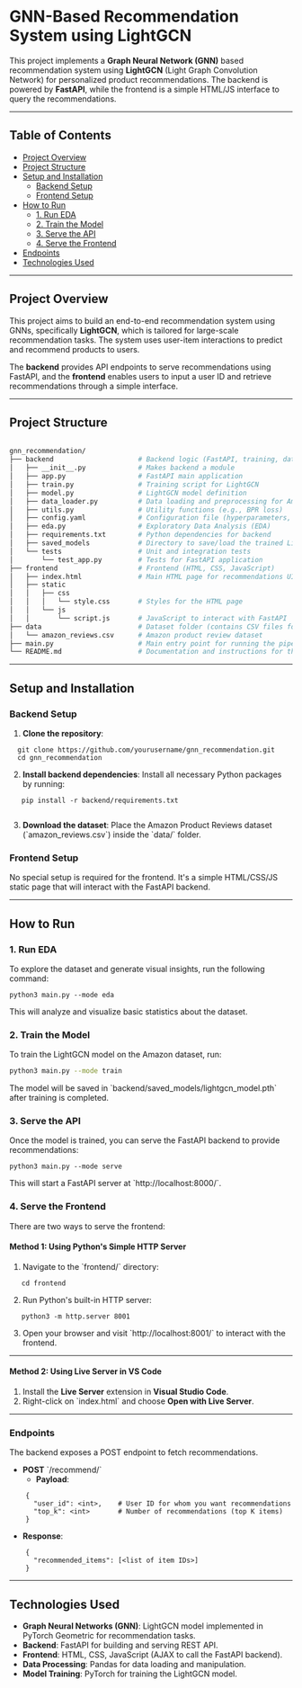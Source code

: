 
# GNN-Based Recommendation System using LightGCN

This project implements a **Graph Neural Network (GNN)** based recommendation system using **LightGCN** (Light Graph Convolution Network) for personalized product recommendations. The backend is powered by **FastAPI**, while the frontend is a simple HTML/JS interface to query the recommendations.

---

## Table of Contents
- [Project Overview](#project-overview)
- [Project Structure](#project-structure)
- [Setup and Installation](#setup-and-installation)
  - [Backend Setup](#backend-setup)
  - [Frontend Setup](#frontend-setup)
- [How to Run](#how-to-run)
  - [1. Run EDA](#1-run-eda)
  - [2. Train the Model](#2-train-the-model)
  - [3. Serve the API](#3-serve-the-api)
  - [4. Serve the Frontend](#4-serve-the-frontend)
- [Endpoints](#endpoints)
- [Technologies Used](#technologies-used)


---

## Project Overview

This project aims to build an end-to-end recommendation system using GNNs, specifically **LightGCN**, which is tailored for large-scale recommendation tasks. The system uses user-item interactions to predict and recommend products to users.

The **backend** provides API endpoints to serve recommendations using FastAPI, and the **frontend** enables users to input a user ID and retrieve recommendations through a simple interface.

---
## Project Structure

``` bash

gnn_recommendation/
├── backend                     # Backend logic (FastAPI, training, data processing)
│   ├── __init__.py             # Makes backend a module
│   ├── app.py                  # FastAPI main application
│   ├── train.py                # Training script for LightGCN
│   ├── model.py                # LightGCN model definition
│   ├── data_loader.py          # Data loading and preprocessing for Amazon Reviews
│   ├── utils.py                # Utility functions (e.g., BPR loss)
│   ├── config.yaml             # Configuration file (hyperparameters, paths)
│   ├── eda.py                  # Exploratory Data Analysis (EDA)
│   ├── requirements.txt        # Python dependencies for backend
│   ├── saved_models            # Directory to save/load the trained LightGCN models
│   └── tests                   # Unit and integration tests
│       └── test_app.py         # Tests for FastAPI application
├── frontend                    # Frontend (HTML, CSS, JavaScript)
│   ├── index.html              # Main HTML page for recommendations UI
│   ├── static
│   │   ├── css
│   │   │   └── style.css       # Styles for the HTML page
│   │   └── js
│   │       └── script.js       # JavaScript to interact with FastAPI
├── data                        # Dataset folder (contains CSV files for interactions)
│   └── amazon_reviews.csv      # Amazon product review dataset
├── main.py                     # Main entry point for running the pipeline
└── README.md                   # Documentation and instructions for the project
```

---

## Setup and Installation

### Backend Setup

1. **Clone the repository**:
 ```
   git clone https://github.com/yourusername/gnn_recommendation.git
   cd gnn_recommendation

```

2. **Install backend dependencies**:
   Install all necessary Python packages by running:
   
```
   pip install -r backend/requirements.txt
  
```

3. **Download the dataset**:
   Place the Amazon Product Reviews dataset (\`amazon_reviews.csv\`) inside the \`data/\` folder.

### Frontend Setup

No special setup is required for the frontend. It's a simple HTML/CSS/JS static page that will interact with the FastAPI backend.

---
## How to Run

### 1. Run EDA
To explore the dataset and generate visual insights, run the following command:

```
python3 main.py --mode eda

```

This will analyze and visualize basic statistics about the dataset.

### 2. Train the Model
To train the LightGCN model on the Amazon dataset, run:

``` bash
python3 main.py --mode train

```

The model will be saved in \`backend/saved_models/lightgcn_model.pth\` after training is completed.

### 3. Serve the API
Once the model is trained, you can serve the FastAPI backend to provide recommendations:

```
python3 main.py --mode serve

```

This will start a FastAPI server at \`http://localhost:8000/\`.

### 4. Serve the Frontend
There are two ways to serve the frontend:

#### Method 1: Using Python's Simple HTTP Server
1. Navigate to the \`frontend/\` directory:
   
```
   cd frontend

```

2. Run Python's built-in HTTP server:

```
   python3 -m http.server 8001

```

3. Open your browser and visit \`http://localhost:8001/\` to interact with the frontend.

---
#### Method 2: Using Live Server in VS Code
1. Install the **Live Server** extension in **Visual Studio Code**.
2. Right-click on \`index.html\` and choose **Open with Live Server**.
---

### Endpoints

The backend exposes a POST endpoint to fetch recommendations.

- **POST** \`/recommend/\`
  - **Payload**:
    
```
    {
      "user_id": <int>,    # User ID for whom you want recommendations
      "top_k": <int>       # Number of recommendations (top K items)
    }

```

  - **Response**:

```
    {
      "recommended_items": [<list of item IDs>]
    }

```
---
## Technologies Used

- **Graph Neural Networks (GNN)**: LightGCN model implemented in PyTorch Geometric for recommendation tasks.
- **Backend**: FastAPI for building and serving REST API.
- **Frontend**: HTML, CSS, JavaScript (AJAX to call the FastAPI backend).
- **Data Processing**: Pandas for data loading and manipulation.
- **Model Training**: PyTorch for training the LightGCN model.


